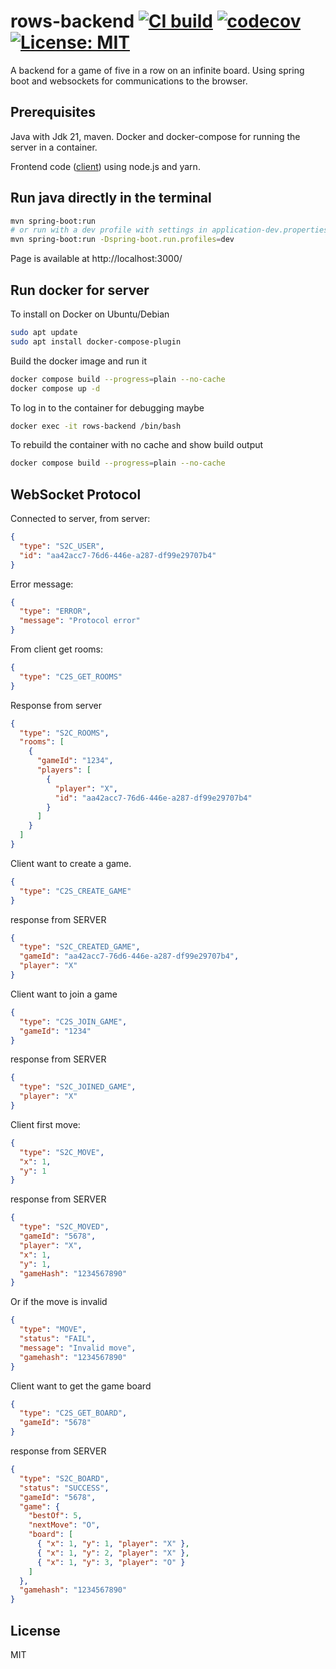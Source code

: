 # rows-backend [![CI build](https://github.com/mwthinker/rows-backend/actions/workflows/ci.yml/badge.svg)](https://github.com/mwthinker/rows-backend/actions/workflows/ci.yml) [![codecov](https://codecov.io/gh/mwthinker/rows-backend/graph/badge.svg?token=T6CE5XBPEQ)](https://codecov.io/gh/mwthinker/rows-backend) [![License: MIT](https://img.shields.io/badge/License-MIT-yellow.svg)](https://opensource.org/licenses/MIT)
A backend for a game of five in a row on an infinite board. Using spring boot and websockets for communications to the browser.

## Prerequisites
Java with Jdk 21, maven. Docker and docker-compose for running the server in a container.

Frontend code ([client](https://github.com/mwthinker/rows-backend/blob/master/client/README.md)) using node.js and yarn.

## Run java directly in the terminal
```bash
mvn spring-boot:run
# or run with a dev profile with settings in application-dev.properties
mvn spring-boot:run -Dspring-boot.run.profiles=dev
```

Page is available at http://localhost:3000/

## Run docker for server
To install on Docker on Ubuntu/Debian
```bash
sudo apt update
sudo apt install docker-compose-plugin
```

Build the docker image and run it
```bash
docker compose build --progress=plain --no-cache
docker compose up -d
```

To log in to the container for debugging maybe
```bash
docker exec -it rows-backend /bin/bash
```

To rebuild the container with no cache and show build output
```bash
docker compose build --progress=plain --no-cache
```

## WebSocket Protocol

Connected to server, from server:
```json
{
  "type": "S2C_USER",
  "id": "aa42acc7-76d6-446e-a287-df99e29707b4"
}
```

Error message:
```json
{
  "type": "ERROR",
  "message": "Protocol error"
}
```

From client get rooms:
```json
{
  "type": "C2S_GET_ROOMS"
}
```
Response from server
```json
{
  "type": "S2C_ROOMS",
  "rooms": [
    {
      "gameId": "1234",
      "players": [
        {
          "player": "X",
          "id": "aa42acc7-76d6-446e-a287-df99e29707b4"
        }
      ]
    }
  ]
}
```

Client want to create a game.
```json
{
  "type": "C2S_CREATE_GAME"
}
```
response from SERVER
```json
{
  "type": "S2C_CREATED_GAME",
  "gameId": "aa42acc7-76d6-446e-a287-df99e29707b4",
  "player": "X"
}
```

Client want to join a game
```json
{
  "type": "C2S_JOIN_GAME",
  "gameId": "1234"
}
```
response from SERVER
```json
{
  "type": "S2C_JOINED_GAME",
  "player": "X"
}
```

Client first move:
```json
{
  "type": "S2C_MOVE",
  "x": 1,
  "y": 1
}
```
response from SERVER
```json
{
  "type": "S2C_MOVED",
  "gameId": "5678",
  "player": "X",
  "x": 1,
  "y": 1,
  "gameHash": "1234567890"
}
``` 
Or if the move is invalid
```json
{
  "type": "MOVE",
  "status": "FAIL",
  "message": "Invalid move",
  "gamehash": "1234567890"
}
```

Client want to get the game board
```json
{
  "type": "C2S_GET_BOARD",
  "gameId": "5678"
}
```
response from SERVER
```json
{
  "type": "S2C_BOARD",
  "status": "SUCCESS",
  "gameId": "5678",
  "game": {
    "bestOf": 5,
    "nextMove": "O",
    "board": [
      { "x": 1, "y": 1, "player": "X" },
      { "x": 1, "y": 2, "player": "X" },
      { "x": 1, "y": 3, "player": "O" }
    ]
  },
  "gamehash": "1234567890"
}
```

## License
MIT
